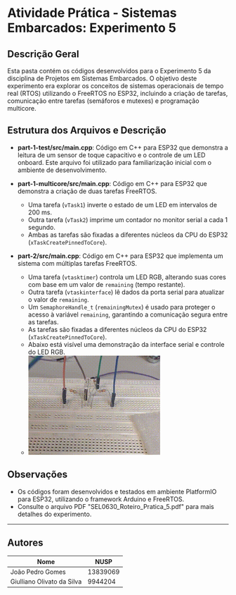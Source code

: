 # Atividade Prática - Sistemas Embarcados: Experimento 5

## Descrição Geral
Esta pasta contém os códigos desenvolvidos para o Experimento 5 da disciplina de Projetos em Sistemas Embarcados. O objetivo deste experimento era explorar os conceitos de sistemas operacionais de tempo real (RTOS) utilizando o FreeRTOS no ESP32, incluindo a criação de tarefas, comunicação entre tarefas (semáforos e mutexes) e programação multicore.

## Estrutura dos Arquivos e Descrição

- **part-1-test/src/main.cpp**: Código em C++ para ESP32 que demonstra a leitura de um sensor de toque capacitivo e o controle de um LED onboard. Este arquivo foi utilizado para familiarização inicial com o ambiente de desenvolvimento.

- **part-1-multicore/src/main.cpp**: Código em C++ para ESP32 que demonstra a criação de duas tarefas FreeRTOS.
    - Uma tarefa (`vTask1`) inverte o estado de um LED em intervalos de 200 ms.
    - Outra tarefa (`vTask2`) imprime um contador no monitor serial a cada 1 segundo.
    - Ambas as tarefas são fixadas a diferentes núcleos da CPU do ESP32 (`xTaskCreatePinnedToCore`).

- **part-2/src/main.cpp**: Código em C++ para ESP32 que implementa um sistema com múltiplas tarefas FreeRTOS.
    - Uma tarefa (`vtasktimer`) controla um LED RGB, alterando suas cores com base em um valor de `remaining` (tempo restante).
    - Outra tarefa (`vtaskinterface`) lê dados da porta serial para atualizar o valor de `remaining`.
    - Um `SemaphoreHandle_t` (`remainingMutex`) é usado para proteger o acesso à variável `remaining`, garantindo a comunicação segura entre as tarefas.
    - As tarefas são fixadas a diferentes núcleos da CPU do ESP32 (`xTaskCreatePinnedToCore`).
    - Abaixo está visível uma demonstração da interface serial e controle do LED RGB.
    - ![Demonstração da interface serial e controle do LED RGB](part-2.gif)

## Observações
- Os códigos foram desenvolvidos e testados em ambiente PlatformIO para ESP32, utilizando o framework Arduino e FreeRTOS.
- Consulte o arquivo PDF "SEL0630_Roteiro_Pratica_5.pdf" para mais detalhes do experimento.

---

## Autores

| Nome                        | NUSP     |
|-----------------------------|----------|
| João Pedro Gomes            | 13839069 |
| Giulliano Olivato da Silva  | 9944204  |


